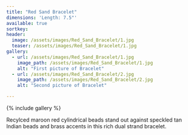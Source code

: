 ```yaml
---
title: "Red Sand Bracelet"
dimensions: 'Length: 7.5"'
available: true
sortkey: 
header:
  image: /assets/images/Red_Sand_Bracelet/1.jpg
  teaser: /assets/images/Red_Sand_Bracelet/1.jpg
gallery:
  - url: /assets/images/Red_Sand_Bracelet/1.jpg
    image_path: /assets/images/Red_Sand_Bracelet/1.jpg
    alt: "First picture of Bracelet"
  - url: /assets/images/Red_Sand_Bracelet/2.jpg
    image_path: /assets/images/Red_Sand_Bracelet/2.jpg
    alt: "Second picture of Bracelet"

---
```



{% include gallery %}


Recylced maroon red cylindrical beads stand out against speckled tan Indian beads and brass accents in this rich dual strand bracelet.